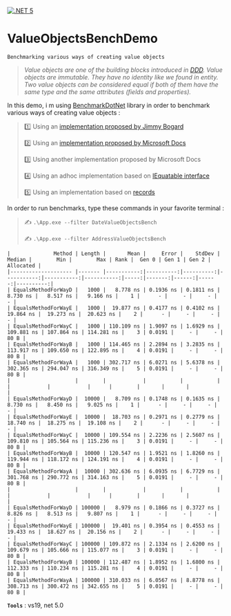 [![.NET 5](https://github.com/aimenux/ValueObjectsBenchDemo/actions/workflows/ci.yml/badge.svg)](https://github.com/aimenux/ValueObjectsBenchDemo/actions/workflows/ci.yml)

# ValueObjectsBenchDemo
```
Benchmarking various ways of creating value objects
```

> *Value objects are one of the building blocks introduced in [DDD](https://en.wikipedia.org/wiki/Domain-driven_design). Value objects are immutable. They have no identity like we found in entity. Two value objects can be considered equal if both of them have the same type and the same attributes (fields and properties).*

In this demo, i m using [BenchmarkDotNet](https://github.com/dotnet/BenchmarkDotNet) library in order to benchmark various ways of creating value objects :
>
> :one: Using an [implementation proposed by Jimmy Bogard](http://grabbagoft.blogspot.com/2007/06/generic-value-object-equality.html)
>
> :two: Using an [implementation proposed by Microsoft Docs](https://docs.microsoft.com/en-us/dotnet/architecture/microservices/microservice-ddd-cqrs-patterns/implement-value-objects#value-object-implementation-in-c)
>
> :three: Using another implementation proposed by Microsoft Docs
>
> :four: Using an adhoc implementation based on [IEquatable interface](https://docs.microsoft.com/en-us/dotnet/api/system.iequatable-1)
>
> :five: Using an implementation based on [records](https://docs.microsoft.com/en-us/dotnet/csharp/whats-new/tutorials/records)
>

In order to run benchmarks, type these commands in your favorite terminal :
>
> :writing_hand: `.\App.exe --filter DateValueObjectsBench`
>
> :writing_hand: `.\App.exe --filter AddressValueObjectsBench`
>

```
|              Method | Length |       Mean |     Error |    StdDev |     Median |        Min |        Max | Rank |  Gen 0 | Gen 1 | Gen 2 | Allocated |
|-------------------- |------- |-----------:|----------:|----------:|-----------:|-----------:|-----------:|-----:|-------:|------:|------:|----------:|
| EqualsMethodForWayD |   1000 |   8.778 ns | 0.1936 ns | 0.1811 ns |   8.730 ns |   8.517 ns |   9.166 ns |    1 |      - |     - |     - |         - |
| EqualsMethodForWayE |   1000 |  19.877 ns | 0.4177 ns | 0.4102 ns |  19.864 ns |  19.273 ns |  20.623 ns |    2 |      - |     - |     - |         - |
| EqualsMethodForWayC |   1000 | 110.109 ns | 1.9097 ns | 1.6929 ns | 109.881 ns | 107.864 ns | 114.281 ns |    3 | 0.0191 |     - |     - |      80 B |
| EqualsMethodForWayB |   1000 | 114.465 ns | 2.2894 ns | 3.2835 ns | 113.917 ns | 109.650 ns | 122.895 ns |    4 | 0.0191 |     - |     - |      80 B |
| EqualsMethodForWayA |   1000 | 302.717 ns | 6.0271 ns | 5.6378 ns | 302.365 ns | 294.047 ns | 316.349 ns |    5 | 0.0191 |     - |     - |      80 B |
|                     |        |            |           |           |            |            |            |      |        |       |       |           |
| EqualsMethodForWayD |  10000 |   8.709 ns | 0.1748 ns | 0.1635 ns |   8.730 ns |   8.450 ns |   9.025 ns |    1 |      - |     - |     - |         - |
| EqualsMethodForWayE |  10000 |  18.703 ns | 0.2971 ns | 0.2779 ns |  18.740 ns |  18.275 ns |  19.108 ns |    2 |      - |     - |     - |         - |
| EqualsMethodForWayC |  10000 | 109.554 ns | 2.2236 ns | 2.5607 ns | 109.810 ns | 105.564 ns | 115.236 ns |    3 | 0.0191 |     - |     - |      80 B |
| EqualsMethodForWayB |  10000 | 120.547 ns | 1.9521 ns | 1.8260 ns | 119.944 ns | 118.172 ns | 124.191 ns |    4 | 0.0191 |     - |     - |      80 B |
| EqualsMethodForWayA |  10000 | 302.636 ns | 6.0935 ns | 6.7729 ns | 301.768 ns | 290.772 ns | 314.163 ns |    5 | 0.0191 |     - |     - |      80 B |
|                     |        |            |           |           |            |            |            |      |        |       |       |           |
| EqualsMethodForWayD | 100000 |   8.979 ns | 0.1866 ns | 0.3727 ns |   8.826 ns |   8.513 ns |   9.807 ns |    1 |      - |     - |     - |         - |
| EqualsMethodForWayE | 100000 |  19.401 ns | 0.3954 ns | 0.4553 ns |  19.433 ns |  18.627 ns |  20.156 ns |    2 |      - |     - |     - |         - |
| EqualsMethodForWayC | 100000 | 109.872 ns | 2.1334 ns | 2.6200 ns | 109.679 ns | 105.666 ns | 115.077 ns |    3 | 0.0191 |     - |     - |      80 B |
| EqualsMethodForWayB | 100000 | 112.487 ns | 1.8952 ns | 1.6800 ns | 112.333 ns | 110.234 ns | 115.281 ns |    4 | 0.0191 |     - |     - |      80 B |
| EqualsMethodForWayA | 100000 | 310.033 ns | 6.0567 ns | 8.8778 ns | 308.713 ns | 300.472 ns | 342.655 ns |    5 | 0.0191 |     - |     - |      80 B |
```

**`Tools`** : vs19, net 5.0